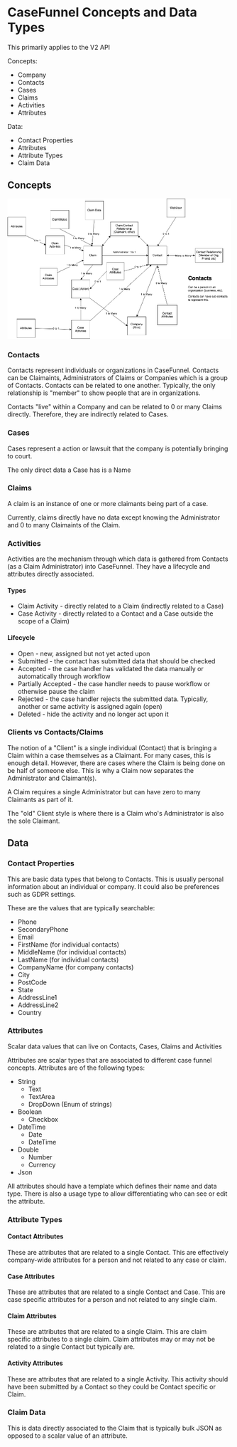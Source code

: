 # CaseFunnel Concepts and Data Types

This primarily applies to the V2 API

Concepts:

- Company
- Contacts
- Cases
- Claims
- Activities
- Attributes

Data:

- Contact Properties
- Attributes
- Attribute Types
- Claim Data

## Concepts

![Concepts](concepts.png)

### Contacts

Contacts represent individuals or organizations in CaseFunnel.  Contacts can be Claimaints, Administrators of Claims or Companies which is a group of Contacts.  Contacts can be related to one another.  Typically, the only relationship is "member" to show people that are in organizations.

Contacts "live" within a Company and can be related to 0 or many Claims directly.  Therefore, they are indirectly related to Cases.

### Cases

Cases represent a action or lawsuit that the company is potentially bringing to court.

The only direct data a Case has is a Name

### Claims

A claim is an instance of one or more claimants being part of a case.  

Currently, claims directly have no data except knowing the Administrator and 0 to many Claimaints of the Claim.

### Activities

Activities are the mechanism through which data is gathered from Contacts (as a Claim Administrator) into CaseFunnel.  They have a lifecycle and attributes directly associated.

#### Types

- Claim Activity - directly related to a Claim (indirectly related to a Case)
- Case Activity -  directly related to a Contact and a Case outside the scope of a Claim)

#### Lifecycle

- Open - new, assigned but not yet acted upon
- Submitted - the contact has submitted data that should be checked
- Accepted - the case handler has validated the data manually or automatically through workflow
- Partially Accepted - the case handler needs to pause workflow or otherwise pause the claim
- Rejected - the case handler rejects the submitted data.  Typically, another or same activity is assigned again (open)
- Deleted - hide the activity and no longer act upon it

### Clients vs Contacts/Claims

The notion of a "Client" is a single individual (Contact) that is bringing a Claim within a case themselves as a Claimant.  For many cases, this is enough detail.  However, there are cases where the Claim is being done on be half of someone else.  This is why a Claim now separates the Administrator and Claimant(s).

A Claim requires a single Administrator but can have zero to many Claimants as part of it.

The "old" Client style is where there is a Claim who's Administrator is also the sole Claimant.

## Data

### Contact Properties

This are basic data types that belong to Contacts.  This is usually personal information about an individual or company.  It could also be preferences such as GDPR settings.

These are the values that are typically searchable:

- Phone
- SecondaryPhone
- Email
- FirstName (for individual contacts)
- MiddleName (for individual contacts)
- LastName (for individual contacts)
- CompanyName (for company contacts)
- City
- PostCode
- State
- AddressLine1
- AddressLine2
- Country

### Attributes

Scalar data values that can live on Contacts, Cases, Claims and Activities

Attributes are scalar types that are associated to different case funnel concepts.  Attributes are of the following types:

- String
  - Text
  - TextArea
  - DropDown (Enum of strings)
- Boolean
  - Checkbox
- DateTime
  - Date
  - DateTime
- Double
  - Number
  - Currency
- Json

All attributes should have a template which defines their name and data type.  There is also a usage type to allow differentiating who can see or edit the attribute.

### Attribute Types

#### Contact Attributes

These are attributes that are related to a single Contact.  This are effectively company-wide attributes for a person and not related to any case or claim.

#### Case Attributes

These are attributes that are related to a single Contact and Case.  This are case specific attributes for a person and not related to any single claim.

#### Claim Attributes

These are attributes that are related to a single Claim.  This are claim specific attributes to a single claim.  Claim attributes may or may not be related to a single Contact but typically are.

#### Activity Attributes

These are attributes that are related to a single Activity.  This activity should have been submitted by a Contact so they could be Contact specific or Claim.

### Claim Data

This is data directly associated to the Claim that is typically bulk JSON as opposed to a scalar value of an attribute.

